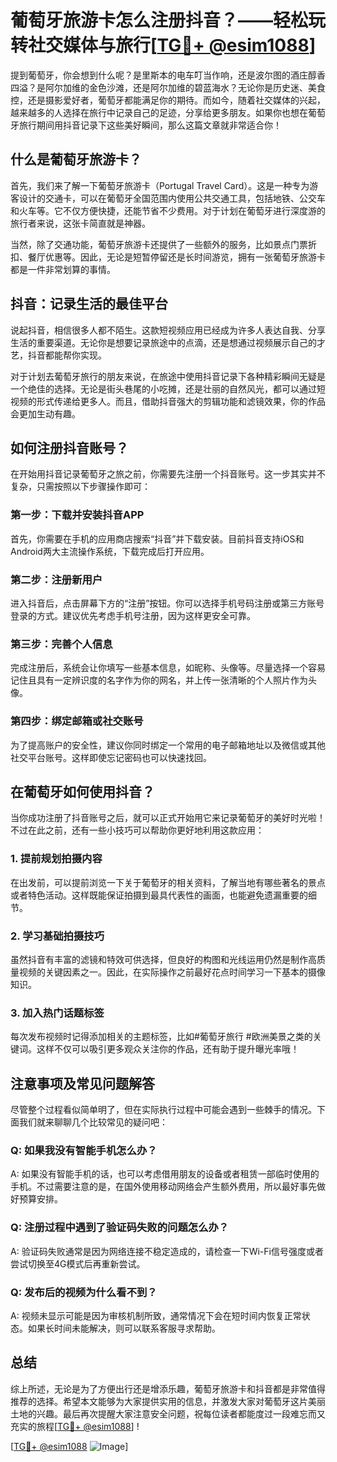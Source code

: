 # 葡萄牙旅游卡怎么注册抖音？——轻松玩转社交媒体与旅行[[TG💪+ @esim1088](https://t.me/s/esim1088)]

提到葡萄牙，你会想到什么呢？是里斯本的电车叮当作响，还是波尔图的酒庄醇香四溢？是阿尔加维的金色沙滩，还是阿尔加维的碧蓝海水？无论你是历史迷、美食控，还是摄影爱好者，葡萄牙都能满足你的期待。而如今，随着社交媒体的兴起，越来越多的人选择在旅行中记录自己的足迹，分享给更多朋友。如果你也想在葡萄牙旅行期间用抖音记录下这些美好瞬间，那么这篇文章就非常适合你！

## 什么是葡萄牙旅游卡？

首先，我们来了解一下葡萄牙旅游卡（Portugal Travel Card）。这是一种专为游客设计的交通卡，可以在葡萄牙全国范围内使用公共交通工具，包括地铁、公交车和火车等。它不仅方便快捷，还能节省不少费用。对于计划在葡萄牙进行深度游的旅行者来说，这张卡简直就是神器。

当然，除了交通功能，葡萄牙旅游卡还提供了一些额外的服务，比如景点门票折扣、餐厅优惠等。因此，无论是短暂停留还是长时间游览，拥有一张葡萄牙旅游卡都是一件非常划算的事情。

## 抖音：记录生活的最佳平台

说起抖音，相信很多人都不陌生。这款短视频应用已经成为许多人表达自我、分享生活的重要渠道。无论你是想要记录旅途中的点滴，还是想通过视频展示自己的才艺，抖音都能帮你实现。

对于计划去葡萄牙旅行的朋友来说，在旅途中使用抖音记录下各种精彩瞬间无疑是一个绝佳的选择。无论是街头巷尾的小吃摊，还是壮丽的自然风光，都可以通过短视频的形式传递给更多人。而且，借助抖音强大的剪辑功能和滤镜效果，你的作品会更加生动有趣。

## 如何注册抖音账号？

在开始用抖音记录葡萄牙之旅之前，你需要先注册一个抖音账号。这一步其实并不复杂，只需按照以下步骤操作即可：

### 第一步：下载并安装抖音APP
首先，你需要在手机的应用商店搜索“抖音”并下载安装。目前抖音支持iOS和Android两大主流操作系统，下载完成后打开应用。

### 第二步：注册新用户
进入抖音后，点击屏幕下方的“注册”按钮。你可以选择手机号码注册或第三方账号登录的方式。建议优先考虑手机号注册，因为这样更安全可靠。

### 第三步：完善个人信息
完成注册后，系统会让你填写一些基本信息，如昵称、头像等。尽量选择一个容易记住且具有一定辨识度的名字作为你的网名，并上传一张清晰的个人照片作为头像。

### 第四步：绑定邮箱或社交账号
为了提高账户的安全性，建议你同时绑定一个常用的电子邮箱地址以及微信或其他社交平台账号。这样即使忘记密码也可以快速找回。

## 在葡萄牙如何使用抖音？

当你成功注册了抖音账号之后，就可以正式开始用它来记录葡萄牙的美好时光啦！不过在此之前，还有一些小技巧可以帮助你更好地利用这款应用：

### 1. 提前规划拍摄内容
在出发前，可以提前浏览一下关于葡萄牙的相关资料，了解当地有哪些著名的景点或者特色活动。这样既能保证拍摄到最具代表性的画面，也能避免遗漏重要的细节。

### 2. 学习基础拍摄技巧
虽然抖音有丰富的滤镜和特效可供选择，但良好的构图和光线运用仍然是制作高质量视频的关键因素之一。因此，在实际操作之前最好花点时间学习一下基本的摄像知识。

### 3. 加入热门话题标签
每次发布视频时记得添加相关的主题标签，比如#葡萄牙旅行 #欧洲美景之类的关键词。这样不仅可以吸引更多观众关注你的作品，还有助于提升曝光率哦！

## 注意事项及常见问题解答

尽管整个过程看似简单明了，但在实际执行过程中可能会遇到一些棘手的情况。下面我们就来聊聊几个比较常见的疑问吧：

### Q: 如果我没有智能手机怎么办？
A: 如果没有智能手机的话，也可以考虑借用朋友的设备或者租赁一部临时使用的手机。不过需要注意的是，在国外使用移动网络会产生额外费用，所以最好事先做好预算安排。

### Q: 注册过程中遇到了验证码失败的问题怎么办？
A: 验证码失败通常是因为网络连接不稳定造成的，请检查一下Wi-Fi信号强度或者尝试切换至4G模式后再重新尝试。

### Q: 发布后的视频为什么看不到？
A: 视频未显示可能是因为审核机制所致，通常情况下会在短时间内恢复正常状态。如果长时间未能解决，则可以联系客服寻求帮助。

## 总结

综上所述，无论是为了方便出行还是增添乐趣，葡萄牙旅游卡和抖音都是非常值得推荐的选择。希望本文能够为大家提供实用的信息，并激发大家对葡萄牙这片美丽土地的兴趣。最后再次提醒大家注意安全问题，祝每位读者都能度过一段难忘而又充实的旅程[[TG💪+ @esim1088](https://t.me/s/esim1088)] !

[[TG💪+ @esim1088](https://t.me/s/esim1088) ![Image](https://i.postimg.cc/4NQfJmqS/Snipaste-2025-05-13-00-14-12.png)]